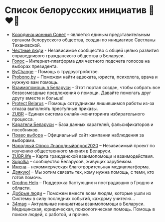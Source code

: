 # Список белорусских инициатив 🤍❤️🤍

- [Координационный Совет](https://rada.vision) – является единым представительным органом белорусского общества, создан по инициативе Светланы Тихановской.
- [Честные люди](https://honestby.org) - Независимое сообщество с общей целью развития справедливого гражданского общества в Беларуси.
- [Голос](https://belarus2020.org) – Интернет-платформа для честного подсчета голосов на выборах президента.
- [ByChange](https://bychange.me) – Помощь в трудоустройстве.
- [Probono.by](https://probono.by) – Поможем найти адвоката, юриста, психолога, врача и нужную вам помощь.
- [Взаимопомощь в Беларуси](https://standwithbelarus.net) – Этот портал создан, чтобы собрать все безвозмездные предложения о помощи. Давайте помогать друг другу вместе и больше!
- [Protect Belarus](https://www.protectbelarus.org) – Помощь сотрудникам лишившимся работы
 из-за отказа выполнять преступные приказы.
- [ZUBR](https://zubr.in) – Единая система онлайн-мониторинга избирательного процесса.  
- [Каратели Беларуси](https://narushitel.org) – База данных карателей, фальсификаторов и пособников.
- [Право выбора](https://pvby.org/) – Официальный сайт кампании наблюдения за выборами.
- [Народный Опрос #народныйопрос2020](https://narodny-opros.info) – Независимый проект по изучению общественного мнения в Беларуси.
- [ZUBR.life](https://zubr.life) – Карта гражданской взаимопомощи и взаимодействия.
- [Supolka](https://www.supolka.net) – сообщество Беларусов, живущих зарубежом.
- [Имена](https://imenamag.by) – некоммерческая благотворительная медиаплатформа.
- [Дзякую!](https://dziakuju.firebaseapp.com) – Мы хотим связать тех, кому нужна помощь, с теми, кто готов помочь.
- [Grodno Help](https://grodnohelp.org) – Поддержка бастующих и пострадавших в Гродно и области.
- [Добрые люди](https://t.me/HelpBelarus2020) – Поможем вместе всем людям, которые ушли из Системы в силу последних событий, каждому учителю...
- [34mag](https://34mag.net/post/dapamoga) – Актуальные инициативы взаимопомощи в Беларуси. Медицинская, юридическая, психологическая помощь. Помощь в поиске людей, с работой, и прочее.

